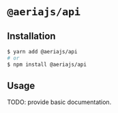 # `@aeriajs/api`

## Installation

```sh
$ yarn add @aeriajs/api
# or
$ npm install @aeriajs/api
```

## Usage

TODO: provide basic documentation.
